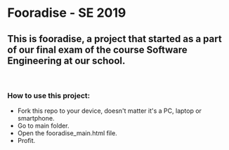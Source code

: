 # Fooradise - SE 2019
<h2>This is fooradise, a project that started as a part of our final exam of the course Software Engineering at our school.</h2>
<br>
<h3> How to use this project: </h3>
<ul>
  <li> Fork this repo to your device, doesn't matter it's a PC, laptop or smartphone.</li>
  <li> Go to main folder.</li>
  <li> Open the fooradise_main.html file.</li>
  <li> Profit.</li>
</ul>

